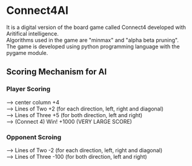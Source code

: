 # Connect4AI

It is a digital version of the board game called Connect4 developed with Aritifical intelligence. <br/>
Algorithms used in the game are "minmax" and "alpha beta pruning". <br/>
The game is developed using python programming language with the pygame module. <br/>



## Scoring Mechanism for AI

### Player Scoring
--> center column     +4 <br/>
--> Lines of Two      +2 (for each direction, left, right and diagonal) <br/>
--> Lines of Three    +5 (for both direction, left and right) <br/>
--> (Connect 4) Win!  +1000 (VERY LARGE SCORE) <br/>

### Opponent Scroing
--> Lines of Two      -2 (for each direction, left, right and diagonal) <br/>
--> Lines of Three    -100 (for both direction, left and right) <br/>


